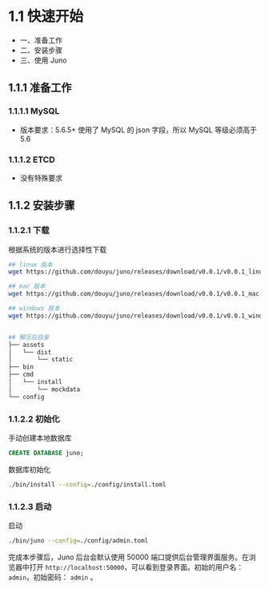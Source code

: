 # 1.1 快速开始

- 一、准备工作
- 二、安装步骤
- 三、使用 Juno

## 1.1.1 准备工作

### 1.1.1.1 MySQL

- 版本要求：5.6.5+
  使用了 MySQL 的 json 字段，所以 MySQL 等级必须高于 5.6

### 1.1.1.2 ETCD

- 没有特殊要求

## 1.1.2 安装步骤

### 1.1.2.1 下载

根据系统的版本进行选择性下载

```bash
## linux 版本
wget https://github.com/douyu/juno/releases/download/v0.0.1/v0.0.1_linux.zip

## mac 版本
wget https://github.com/douyu/juno/releases/download/v0.0.1/v0.0.1_mac.zip

## windows 版本
wget https://github.com/douyu/juno/releases/download/v0.0.1/v0.0.1_windows.zip


## 解压后目录
├── assets
│   └── dist
│       └── static
├── bin
├── cmd
│   └── install
│       └── mockdata
└── config
```

### 1.1.2.2 初始化

手动创建本地数据库

```sql
CREATE DATABASE juno;
```

数据库初始化

```bash
./bin/install --config=./config/install.toml
```

### 1.1.2.3 启动

启动

```bash
./bin/juno --config=./config/admin.toml
```

完成本步骤后，Juno 后台会默认使用 50000 端口提供后台管理界面服务。在浏览器中打开 `http://localhost:50000`，可以看到登录界面。初始的用户名： `admin`，初始密码： `admin` 。

